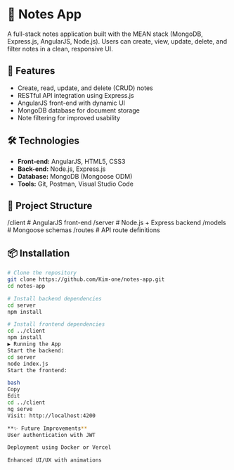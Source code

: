 # 📝 Notes App

A full-stack notes application built with the MEAN stack (MongoDB, Express.js, AngularJS, Node.js). Users can create, view, update, delete, and filter notes in a clean, responsive UI.

## 🚀 Features
- Create, read, update, and delete (CRUD) notes
- RESTful API integration using Express.js
- AngularJS front-end with dynamic UI
- MongoDB database for document storage
- Note filtering for improved usability

## 🛠️ Technologies
- **Front-end:** AngularJS, HTML5, CSS3
- **Back-end:** Node.js, Express.js
- **Database:** MongoDB (Mongoose ODM)
- **Tools:** Git, Postman, Visual Studio Code

## 📁 Project Structure
/client # AngularJS front-end
/server # Node.js + Express backend
/models # Mongoose schemas
/routes # API route definitions

## 📦 Installation
```bash
# Clone the repository
git clone https://github.com/Kim-one/notes-app.git
cd notes-app

# Install backend dependencies
cd server
npm install

# Install frontend dependencies
cd ../client
npm install
▶️ Running the App
Start the backend:
cd server
node index.js
Start the frontend:

bash
Copy
Edit
cd ../client
ng serve
Visit: http://localhost:4200

**✨ Future Improvements**
User authentication with JWT

Deployment using Docker or Vercel

Enhanced UI/UX with animations
